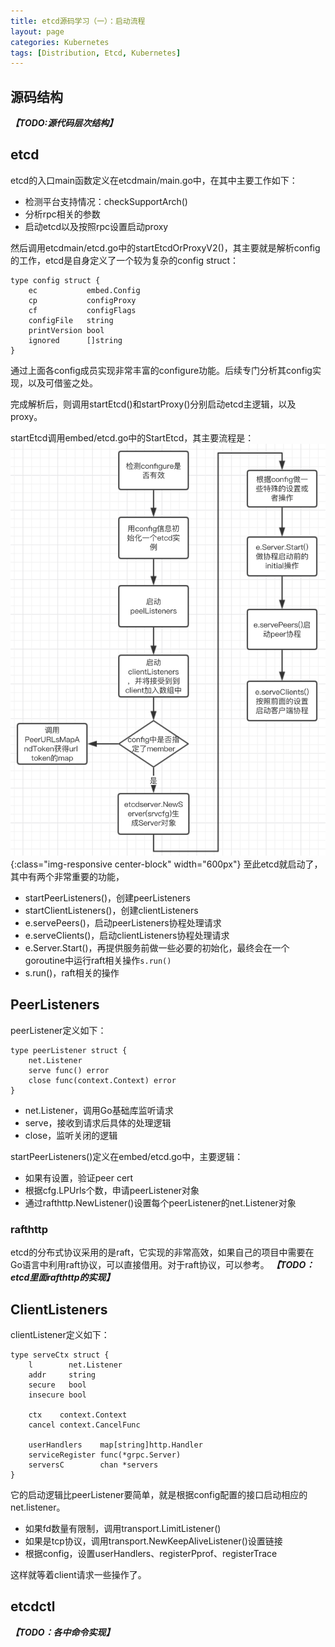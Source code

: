 ```yaml
---
title: etcd源码学习（一）：启动流程
layout: page
categories: Kubernetes
tags: [Distribution, Etcd, Kubernetes]
---
```


## 源码结构
***【TODO:源代码层次结构】***

## etcd
etcd的入口main函数定义在etcdmain/main.go中，在其中主要工作如下：
- 检测平台支持情况：checkSupportArch()
- 分析rpc相关的参数
- 启动etcd以及按照rpc设置启动proxy

然后调用etcdmain/etcd.go中的startEtcdOrProxyV2()，其主要就是解析config的工作，etcd是自身定义了一个较为复杂的config struct：
```
type config struct {
	ec           embed.Config
	cp           configProxy
	cf           configFlags
	configFile   string
	printVersion bool
	ignored      []string
}
```
通过上面各config成员实现非常丰富的configure功能。后续专门分析其config实现，以及可借鉴之处。

完成解析后，则调用startEtcd()和startProxy()分别启动etcd主逻辑，以及proxy。

startEtcd调用embed/etcd.go中的StartEtcd，其主要流程是：
!["etcd_server_start"](/assets/etcd/etcd_server_start.png){:class="img-responsive center-block" width="600px"}
至此etcd就启动了，其中有两个非常重要的功能，
- startPeerListeners()，创建peerListeners
- startClientListeners()，创建clientListeners
- e.servePeers()，启动peerListeners协程处理请求
- e.serveClients()，启动clientListeners协程处理请求
- e.Server.Start()，再提供服务前做一些必要的初始化，最终会在一个goroutine中运行raft相关操作```s.run()```
- s.run()，raft相关的操作

## PeerListeners
peerListener定义如下：
```
type peerListener struct {
	net.Listener
	serve func() error
	close func(context.Context) error
}
```
- net.Listener，调用Go基础库监听请求
- serve，接收到请求后具体的处理逻辑
- close，监听关闭的逻辑

startPeerListeners()定义在embed/etcd.go中，主要逻辑：
- 如果有设置，验证peer cert
- 根据cfg.LPUrls个数，申请peerListener对象
- 通过rafthttp.NewListener()设置每个peerListener的net.Listener对象

### rafthttp
etcd的分布式协议采用的是raft，它实现的非常高效，如果自己的项目中需要在Go语言中利用raft协议，可以直接借用。对于raft协议，可以参考[]()。
***【TODO：etcd里面rafthttp的实现】***


## ClientListeners
clientListener定义如下：
```
type serveCtx struct {
	l        net.Listener
	addr     string
	secure   bool
	insecure bool

	ctx    context.Context
	cancel context.CancelFunc

	userHandlers    map[string]http.Handler
	serviceRegister func(*grpc.Server)
	serversC        chan *servers
}
```

它的启动逻辑比peerListener要简单，就是根据config配置的接口启动相应的net.listener。
- 如果fd数量有限制，调用transport.LimitListener()
- 如果是tcp协议，调用transport.NewKeepAliveListener()设置链接
- 根据config，设置userHandlers、registerPprof、registerTrace

这样就等着client请求一些操作了。

## etcdctl
***【TODO：各中命令实现】***
